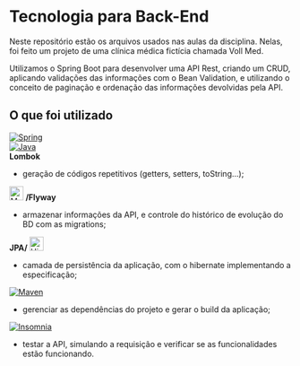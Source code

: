     
# Tecnologia para Back-End

Neste repositório estão os arquivos usados nas aulas da disciplina. Nelas, foi feito um projeto de uma clínica médica fictícia chamada Voll Med.

Utilizamos o Spring Boot para desenvolver uma API Rest, criando um CRUD, aplicando validações das informações com o Bean Validation, e utilizando o conceito de paginação e ordenação das informações devolvidas pela API.

## O que foi utilizado

<a href="#"><img loading="lazy" src="https://img.shields.io/badge/spring-%236DB33F.svg?style=for-the-badge&logo=spring&logoColor=white" alt="Spring"/></a> <br>
<a href="#"><img loading="lazy" src="https://img.shields.io/badge/java-%23ED8B00.svg?style=for-the-badge&logo=openjdk&logoColor=white" alt="Java"/></a> <br>
<strong>Lombok</strong>
  - geração de códigos repetitivos (getters, setters, toString...); <br>
    
<a href="#"><img loading="lazy" height="25px" weight="25px" src="https://img.shields.io/badge/mysql-4479A1.svg?style=for-the-badge&logo=mysql&logoColor=white" alt="MySQL"/></a> <strong>/Flyway</strong>
  - armazenar informações da API, e controle do histórico de evolução do BD com as migrations; <br>
    
<strong>JPA/</strong> <a href="#"><img loading="lazy" height="25px" weight="25px" src="https://img.shields.io/badge/Hibernate-59666C?style=for-the-badge&logo=Hibernate&logoColor=white" alt="Hibernate"/></a>
  - camada de persistência da aplicação, com o hibernate implementando a especificação; <br>
    
<a href="#"><img loading="lazy" src="https://img.shields.io/badge/Maven-C71A36?style=for-the-badge&logo=Apache%20Maven&logoColor=white" alt="Maven"/></a>
  - gerenciar as dependências do projeto e gerar o build da aplicação; <br>
    
<a href="#"><img loading="lazy" src="https://img.shields.io/badge/Insomnia-black?style=for-the-badge&logo=insomnia&logoColor=5849BE" alt="Insomnia"/></a>
  - testar a API, simulando a requisição e verificar se as funcionalidades estão funcionando.
